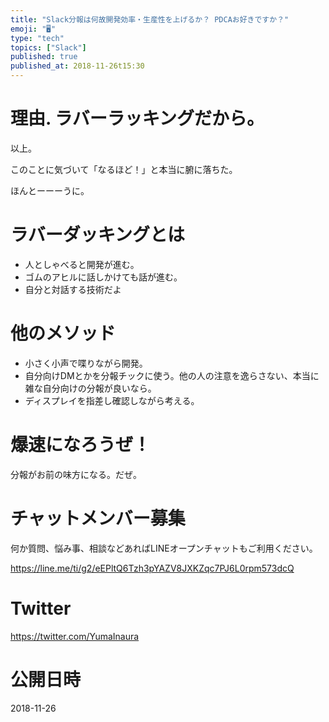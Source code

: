 ```yaml
---
title: "Slack分報は何故開発効率・生産性を上げるか？ PDCAお好きですか？"
emoji: "🖥"
type: "tech"
topics: ["Slack"]
published: true
published_at: 2018-11-26t15:30
---
```


# 理由. ラバーラッキングだから。

以上。

このことに気づいて「なるほど！」と本当に腑に落ちた。

ほんとーーーうに。

# ラバーダッキングとは

- 人としゃべると開発が進む。
- ゴムのアヒルに話しかけても話が進む。
- 自分と対話する技術だよ

# 他のメソッド

- 小さく小声で喋りながら開発。
- 自分向けDMとかを分報チックに使う。他の人の注意を逸らさない、本当に雑な自分向けの分報が良いなら。
- ディスプレイを指差し確認しながら考える。

# 爆速になろうぜ！

分報がお前の味方になる。だぜ。








<!-- Update From Qiita API -->

# チャットメンバー募集


何か質問、悩み事、相談などあればLINEオープンチャットもご利用ください。

https://line.me/ti/g2/eEPltQ6Tzh3pYAZV8JXKZqc7PJ6L0rpm573dcQ





# Twitter


https://twitter.com/YumaInaura


<!-- Update From Qiita API -->



# 公開日時

2018-11-26
